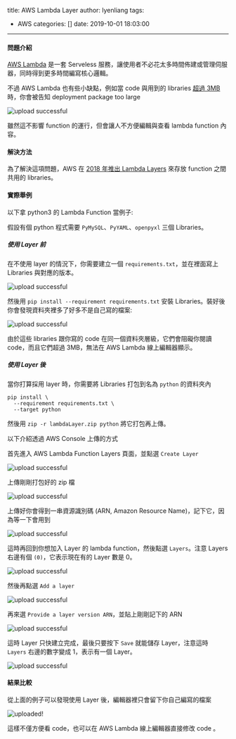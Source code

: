 title: AWS Lambda Layer
author: lyenliang
tags:
  - AWS
categories: []
date: 2019-10-01 18:03:00
---
#### 問題介紹

[AWS Lambda](https://aws.amazon.com/tw/lambda/) 是一套 Serveless 服務，讓使用者不必花太多時間佈建或管理伺服器，同時得到更多時間編寫核心邏輯。

不過 AWS Lambda 也有些小缺點，例如當 code 與用到的 libraries [超過 3MB](https://docs.aws.amazon.com/lambda/latest/dg/limits.html#limits-list) 時，你會被告知 deployment package too large

![upload successful](/images/pasted-2.png)

雖然這不影響 function 的運行，但會讓人不方便編輯與查看 lambda function 內容。


#### 解決方法

為了解決這項問題，AWS 在 [2018 年推出 Lambda Layers](https://aws.amazon.com/tw/blogs/aws/new-for-aws-lambda-use-any-programming-language-and-share-common-components/) 來存放 function 之間共用的 libraries。

#### 實際舉例

以下拿 python3 的 Lambda Function 當例子:

假設有個 python 程式需要 `PyMySQL`、`PyYAML`、`openpyxl` 三個 Libraries。


##### 使用 Layer 前

在不使用 layer 的情況下，你需要建立一個 `requirements.txt`，並在裡面寫上 Libraries 與對應的版本。

![upload successful](/images/pasted-3.png)

然後用 `pip install --requirement requirements.txt` 安裝 Libraries。裝好後你會發現資料夾裡多了好多不是自己寫的檔案:

![upload successful](/images/pasted-5.png)

由於這些 libraries 跟你寫的 code 在同一個資料夾層級，它們會阻礙你閱讀 code，而且它們超過 3MB，無法在 AWS Lambda 線上編輯器顯示。

##### 使用 Layer 後

當你打算採用 layer 時，你需要將 Libraries 打包到名為 `python` 的資料夾內

```
pip install \
  --requirement requirements.txt \
  --target python
```

然後用 `zip -r lambdaLayer.zip python` 將它打包再上傳。

以下介紹透過 AWS Console 上傳的方式

首先進入 AWS Lambda Function Layers 頁面，並點選 `Create Layer`

![upload successful](/images/pasted-8.png)


上傳剛剛打包好的 zip 檔

![upload successful](/images/pasted-9.png)

上傳好你會得到一串資源識別碼 (ARN, Amazon Resource Name)，記下它，因為等一下會用到

![upload successful](/images/pasted-10.png)

這時再回到你想加入 Layer 的 lambda function，然後點選 `Layers`。注意 Layers 右邊有個 `(0)`，它表示現在有的 Layer 數是 0。

![upload successful](/images/pasted-11.png)

然後再點選 `Add a layer`

![upload successful](/images/pasted-12.png)

再來選 `Provide a layer version ARN`，並貼上剛剛記下的 ARN

![upload successful](/images/pasted-13.png)

這時 Layer 只快建立完成，最後只要按下 `Save` 就能儲存 Layer，注意這時 `Layers` 右邊的數字變成 1，表示有一個 Layer。

![upload successful](/images/pasted-14.png)


#### 結果比較

從上面的例子可以發現使用 Layer 後，編輯器裡只會留下你自己編寫的檔案

![uploaded!](/images/pasted-17.png)

這樣不僅方便看 code，也可以在 AWS Lambda 線上編輯器直接修改 code 。